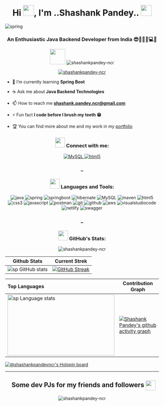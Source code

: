 <h1 align="center">Hi <img src="https://media.giphy.com/media/hvRJCLFzcasrR4ia7z/giphy.gif" width="35">, I'm ..Shashank Pandey.. <img src="https://camo.githubusercontent.com/d3359cb00ab0b5ed8f2e1fe3fceb4fbaf3b614340f8c0db99c17b9f50b351770/68747470733a2f2f656d6f6a69732e736c61636b6d6f6a69732e636f6d2f656d6f6a69732f696d616765732f313533313834393433302f343234362f626c6f622d73756e676c61737365732e6769663f31353331383439343330" width="35">
</h1></h1>



<img src="https://iconshots.com/wp-content/uploads/2019/03/Java-Developer-1920x960.jpg" alt="spring" />
<h3 align="center">An Enthusiastic Java Backend Developer from India 😎👩‍💻🙌💻🌐 </h3>  



<p align="center"><img src = "https://camo.githubusercontent.com/cc8200e9d8619863d6bf5168914c577eba582e7b6dcbf5dc05b9f72d49a90d4a/68747470733a2f2f6d656469612e67697068792e636f6d2f6d656469612f376a32686679655663447466322f67697068792e676966" width = 50px> <img src="https://komarev.com/ghpvc/?username=shashankpandey-ncr&label=Profile%20views&color=0e75b6&style=flat" alt="shashankpandey-ncr" /> </p>

<!-- <p align="center"><img src = "https://media2.giphy.com/media/QssGEmpkyEOhBCb7e1/giphy.gif?cid=ecf05e47a0n3gi1bfqntqmob8g9aid1oyj2wr3ds3mg700bl&rid=giphy.gif" width = 25px> <img src="http://img.shields.io/badge/Code%20Time-1%2C572%20hrs%2011%20mins-blue" alt="shashankpandey-ncr" /> </p>

<p align="center"><img width=20px src="https://i.gifer.com/origin/b3/b34dc1592ae8556da933835c0d532738_w200.webp"> <img src="https://img.shields.io/badge/From%20Hello%20World%20I%27ve%20Written-- 29%20Thousand%20lines%20of%20code-blue" /> </p> -->



<p align="center"> <a href="https://github.com/ryo-ma/github-profile-trophy"><img src="https://github-profile-trophy.vercel.app/?username=shashankpandey-ncr" alt="shashankpandey-ncr" /></a> </p>

- 🌱 I’m currently learning **Spring Boot** <img width="15" src="https://i.gifer.com/origin/b3/b34dc1592ae8556da933835c0d532738_w200.webp">

- ☕ Ask me about **Java Backend Technologies** <img width="15" src="https://i.gifer.com/origin/b3/b34dc1592ae8556da933835c0d532738_w200.webp">

- 📫 How to reach me **shashank.pandey.ncr@gmail.com** <img width="15" src="https://i.gifer.com/origin/b3/b34dc1592ae8556da933835c0d532738_w200.webp">

- ⚡ Fun fact **I code before I brush my teeth 😁** <img width="15" src="https://i.gifer.com/origin/b3/b34dc1592ae8556da933835c0d532738_w200.webp">

- 🏆 You can find more about me and my work in my [portfolio](http://shashankpandey-ncr.github.io/) <img width="15" src="https://i.gifer.com/origin/b3/b34dc1592ae8556da933835c0d532738_w200.webp">

<!-- ******************************************************** socials *************************************************************************************** -->

<h3 align="center"><img src = "https://camo.githubusercontent.com/ec0df7b334d15078e980be8f26f35f1bd6f004eaa4a121db42fed361360c1817/68747470733a2f2f6d656469612e67697068792e636f6d2f6d656469612f4c6e516a7057614f4e386e68723231764e572f67697068792e676966" width = 32px> Connect with me:</h3>
<p align="center">
  <a href="https://www.hackerrank.com/_Shashank_pandey" title="badge authenticity">
    <img src="https://img.shields.io/badge/Hacker-Rank-339933?style=for-the-badge&logo=HackerRank&logoColor=white" alt="MySQL" />
  </a>
  <a href="https://leetcode.com/_Shashank_pandey/" title="badge authenticity">
    <img src="https://img.shields.io/badge/Leet-Code-E34F26?style=for-the-badge&logo=LeetCode&logoColor=white" alt="html5" />
  </a>
</p>


<!-- ******************************************************** socials end *************************************************************************************** -->


<h3 align="center">_</h3>


<!-- ******************************************************** techStacks *************************************************************************************** -->


<h3 align="center"><img src = "https://media2.giphy.com/media/QssGEmpkyEOhBCb7e1/giphy.gif?cid=ecf05e47a0n3gi1bfqntqmob8g9aid1oyj2wr3ds3mg700bl&rid=giphy.gif" width = 32px> Languages and Tools:</h3>

<p align="center">
    <img src="https://img.shields.io/badge/java-1572B6?style=for-the-badge&logo=java&logoColor=white" alt="java" />
    <img src="https://img.shields.io/badge/spring-563D7C?style=for-the-badge&logo=spring&logoColor=white" alt="spring" />
    <img src="https://img.shields.io/badge/SpringBoot-38B2AC?style=for-the-badge&logo=springboot&logoColor=white" alt="springboot" />
    <img src="https://img.shields.io/badge/hibernate-000000?style=for-the-badge&logo=hibernate&logoColor=white" alt="hibernate" />   
    <img src="https://img.shields.io/badge/MySQL-339933?style=for-the-badge&logo=mysql&logoColor=white" alt="MySQL" />
    <img src="https://img.shields.io/badge/maven-CB3837?style=for-the-badge&logo=maven&logoColor=white" alt="maven" />
    <img src="https://img.shields.io/badge/HTML-E34F26?style=for-the-badge&logo=html5&logoColor=white" alt="html5" />
    <img src="https://img.shields.io/badge/CSS-1572B6?style=for-the-badge&logo=css3&logoColor=white" alt="css3" />
    <img src="https://img.shields.io/badge/JavaScript-323330?style=for-the-badge&logo=javascript&logoColor=F7DF1E" alt="javascript" />
    <img src="https://img.shields.io/badge/Postman-FF6C37?style=for-the-badge&logo=Postman&logoColor=white" alt="postman" />
    <img src="https://img.shields.io/badge/Git-f44d27?style=for-the-badge&logo=git&logoColor=white" alt="git" />
    <img src="https://img.shields.io/badge/GitHub-100000?style=for-the-badge&logo=github&logoColor=white" alt="github" />
    <img src="https://img.shields.io/badge/AWS-E34F26?style=for-the-badge&logo=aws&logoColor=white" alt="aws" />
    <img src="https://img.shields.io/badge/visual studio code-593D88?style=for-the-badge&logo=visualstudiocode&logoColor=white" alt="visualstudiocode" />
    <img src="https://img.shields.io/badge/netlify-1572B6?style=for-the-badge&logo=netlify&logoColor=white" alt="netlify" />
    <img src="https://img.shields.io/badge/swagger-593D88?style=for-the-badge&logo=swagger&logoColor=white" alt="swagger" />

</p>

<!-- ****************************************************** techStacks end *************************************************************************************** -->


<h3 align="center">_</h3>
 
<h3 align="center"><img src = "https://camo.githubusercontent.com/f11b92476ee793cfe97f20e0564ab552bd9bd670179d7b6772c59bb4d3218ca6/68747470733a2f2f692e70696e696d672e636f6d2f6f726967696e616c732f36352f63342f66342f36356334663435323537316265313236316539633632336637646134383861632e676966" width = 32> GitHub's Stats:</h3> 



<!-- <p align="center">&nbsp;<img align="center" src="https://github-readme-stats.vercel.app/api?username=shashankpandey-ncr&show_icons=true&locale=en" alt="shashankpandey-ncr" /></p>

<p align="center" ><img align="center" src="https://github-readme-streak-stats.herokuapp.com/?user=shashankpandey-ncr&" alt="shashankpandey-ncr" /></p>

![GitHub Activity Graph](https://activity-graph.herokuapp.com/graph?username=shashankpandey-ncr)   -->


<p align="center"><img align="center" src="https://github-readme-stats.vercel.app/api/top-langs?username=shashankpandey-ncr&show_icons=true&locale=en&layout=compact" alt="shashankpandey-ncr" /></p>


  | Github Stats | Current Strek  |
| --- | --- |
| ![sp GitHub stats](https://github-readme-stats.vercel.app/api?username=SHASHANKpandey-ncr&show_icons=true&theme=tokyonight) | [![GitHub Streak](https://github-readme-streak-stats.herokuapp.com?user=SHASHANKpandey-ncr&theme=tokyonight)](https://git.io/streak-stats) |


<!-- Theme color -->
<!-- dark, radical, merko, gruvbox, tokyonight, onedark, cobalt, synthwave, highcontrast, dracula -->


| Top Languages | Contribution Graph  |
| :--- | --- |
| <img height=200 width=350 src="https://github-readme-stats.vercel.app/api/top-langs?username=SHASHANKpandey-ncr&show_icons=true&theme=cobalt" alt="sp Language stats" /> | [![Shashank Pandey's github activity graph](https://github-readme-activity-graph.cyclic.app/graph?username=SHASHANKpandey-ncr)](https://github.com/SHASHANKpandey-ncr/github-readme-activity-graph) |



<!-- ![GitHub metrics](https://metrics.lecoq.io/shashankpandey-ncr)  -->

[![@shashankpandeyncr's Holopin board](https://holopin.me/shashankpandeyncr)](https://holopin.io/@shashankpandeyncr)


---


<!-- <div aling="center"> -->
  
<h2 align ='center' >&nbsp; Some dev PJs for my friends and followers <img align ='center' src='https://raw.githubusercontent.com/rahulbanerjee26/githubProfileReadmeGenerator/main/gifs/winkFace.gif' width = '32px' height= '32px'></h2>

<p align="center" ><img align="center" src="https://readme-jokes.vercel.app/api?theme=tokyonight" alt="shashankpandey-ncr" /></p>

<!--   </div> -->


<br>
 
<!-- <p align="center"><img  src="https://raw.githubusercontent.com/Trilokia/Trilokia/379277808c61ef204768a61bbc5d25bc7798ccf1/bottom_header.svg"></p> -->


